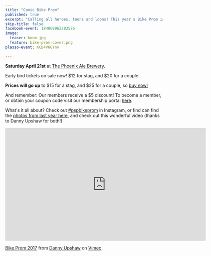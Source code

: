 ```yaml
---
title: "Comic Bike Prom"
published: true
excerpt: "Calling all heroes, toons and loons! This year's Bike Prom is all about you."
skip-title: false
facebook-event: 184868962283576
image:
  teaser: boom.jpg
  feature: bike-prom-cover.png
plasso-event: KCD4VKGYnv

---
```


**Saturday April 21st** at [The Phoenix Ale Brewery](http://phoenixale.com/).


Early bird tickets on sale now! $12 for stag, and $20 for a couple.

**Prices will go up** to $15 for a stag, and $25 for a couple, so [buy now!](https://plasso.com/s/KCD4VKGYnv)

And remember: Our members receive a $5 discount! To become a member, or obtain your coupon code visit our membership portal [here](https://plasso.com/s/9Tlekqlz7y).

What's it all about? Check out [#pspbikeprom](https://www.instagram.com/explore/tags/pspbikeprom/) in Instagram, or find can find the [photos from last year here](https://www.flickr.com/photos/153978214@N04/sets/72157679385492014), and check out this wonderful video (thanks to Danny Upshaw for both!)

<iframe src="https://player.vimeo.com/video/213454933" width="640" height="360" frameborder="0" webkitallowfullscreen mozallowfullscreen allowfullscreen></iframe>
<p><a href="https://vimeo.com/213454933">Bike Prom 2017</a> from <a href="https://vimeo.com/unheardharmony">Danny Upshaw</a> on <a href="https://vimeo.com">Vimeo</a>.</p>
